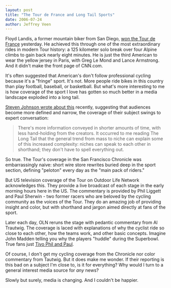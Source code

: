 ```yaml
---
layout: post
title: "The Tour de France and Long Tail Sports"
date: 2006-07-24
author: Jeffrey Veen
---
```

Floyd Landis, a former mountain biker from San Diego, <a href="http://velonews.com/tour2006/news/articles/10575.0.html">won the Tour de France</a> yesterday. He achieved this through one of the most extraordinary rides in modern Tour history: a 125 kilometer solo break over four Alpine climbs to gain back nearly eight minutes. He is just the third American to wear the yellow jersey in Paris, with Greg Le Mond and Lance Armstrong. And it didn't make the front page of CNN.com.

It's often suggested that American's don't follow professional cycling because it's a "fringe" sport. It's not. More people ride bikes in this country than play football, baseball, or basketball. But what's more interesting to me is how coverage of the sport I love has gotten so much better in a media landscape exploded into a long tail.

<a href="http://www.stevenberlinjohnson.com/2006/07/the_long_tail.html">Steven Johnson wrote about this</a> recently, suggesting that audiences become more defined and narrow, the coverage of their subject swings to expert conversation:

<blockquote>There's more information conveyed in shorter amounts of time, with less hand-holding from the creators. It occurred to me reading The Long Tail that the general trend from mass to niche can explain some of this increased complexity: niches can speak to each other in shorthand; they don't have to spell everything out.</blockquote>

So true. The Tour's coverage in the San Francisco Chronicle was embarrassingly naive: short wire store rewrites buried deep in the sport section, defining "peloton" every day as the "main pack of riders."

But US television coverage of the Tour on Outdoor Life Network acknowledges this. They provide a live broadcast of each stage in the early morning hours here in the US. The commentary is provided by Phil Liggett and Paul Sherwin - two former racers who are beloved by the cycling community as the voices of the Tour. They do an amazing job of providing insight and color, but with shorthand and jargon aimed directly at fans of the sport.

Later each day, OLN reruns the stage with pedantic commentary from Al Trautwig. The coverage is laced with explanations of why the cyclist ride so close to each other, how the teams work, and other basic concepts. Imagine John Madden telling you why the players "huddle" during the Superbowl. True fans just <a href="http://answers.yahoo.com/question/index?qid=20060720195252AAk5D5e">Tivo Phil and Paul</a>.

Of course, I don't get my cycling coverage from the Chronicle nor color commentary from Tautwig. But it does make me wonder. If their reporting is this bad on a subject I'm close to, is it for everything? Why would I turn to a general interest media source for <em>any</em> news?

Slowly but surely, media is changing. And I couldn't be happier.
